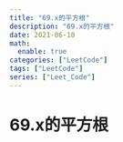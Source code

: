 ```yaml
---
title: "69.x的平方根"
description: "69.x的平方根"
date: 2021-06-10
math:
  enable: true
categories: ["LeetCode"]
tags: ["LeetCode"]
series: ["Leet_Code"]
---
```


# 69.x的平方根
